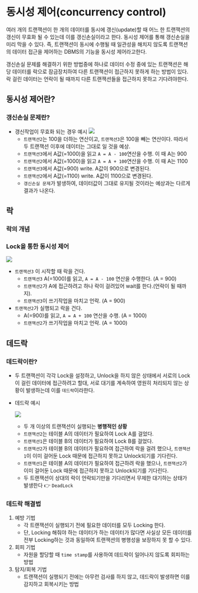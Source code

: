 # 동시성 제어(concurrency control)

여러 개의 트랜잭션이 한 개의 데이터를 동시에 갱신(update)할 때 어느 한 트랜잭션의 갱신이 무효화 될 수 있는데 이를 갱신손실이라고 한다. 동시성 제어를 통해 갱신손실을 미리 막을 수 있다. 즉, 트랜잭션이 동시에 수행될 때 일관성을 해치지 않도록 트랜잭션의 데이터 접근을 제어하는 DBMS의 기능을 동시성 제어라고한다. 

갱신손실 문제를 해결하기 위한 방법중에 하나로 데이터 수정 중에 있는 트랜잭션은 해당 데이터를 락으로 잠금장치하여 다른 트랜잭션이 접근하지 못하게 하는 방법이 있다. 락 걸린 데이터는 언락이 될 때까지 다른 트랜잭션들을 접근하지 못하고 기다려야한다. 

## 동시성 제어란?


### 갱신손실 문제란?

- 갱신작업이 무효화 되는 경우 예시
![](https://velog.velcdn.com/images/balparang/post/15a8e59e-9283-45ae-840c-e32c292a2be8/image.png)
  - `트랜잭션2`는 100을 더하는 연산이고, `트랜잭션3`은 100을 빼는 연산이다. 따라서 두 트랜잭션 이후에 데이터는 그대로 일 것을 예상.
  - `트랜잭션3`에서 A값(=1000)을 읽고 `A = A - 100`연산을 수행. 이 때 A는 900
  - `트랜잭션2`에서 A값(=1000)을 읽고 `A = A + 100`연산을 수행. 이 때 A는 1100
  - `트랜잭션3`에서 A값(=900) write. A값이 900으로 변경된다.
  - `트랜잭션2`에서 A값(=1100) write. A값이 1100으로 변경된다.
  - `갱신손실 문제`가 발생하여, 데이터값이 그대로 유지될 것이라는 예상과는 다르게 결과가 나온다.

## 락

### 락의 개념

### Lock을 통한 동시성 제어

![](https://velog.velcdn.com/images/balparang/post/3a357798-275c-4359-a68a-eff48ecfce48/image.png)

- `트랜잭션3` 이 시작할 때 락을 건다.
  - `트랜잭션3` A(=1000)를 읽고, `A = A - 100` 연산을 수행한다. (A = 900)
  - `트랜잭션2`가 A에 접근하려고 하나 락이 걸려있어 wait를 한다.(언락이 될 때까지). 
  - `트랜잭션3`이 쓰기작업을 마치고 언락. (A = 900)
- `트랜잭션2`가 실행되고 락을 건다.
  - A(=900)를 읽고, `A = A + 100` 연산을 수행. (A = 1000)
  - `트랜잭션2`가 쓰기작업을 마치고 언락. (A = 1000)

## 데드락 

### 데드락이란?

- 두 트랜잭션이 각각 Lock을 설정하고, Unlock을 하지 않은 상태에서 서로의 Lock이 걸린 데이터에 접근하려고 할대, 서로 대기를 계속하여 영원히 처리되지 않는 상황이 발생하는데 이를 `데드락`이라한다.

- 데드락 예시

  ![](https://velog.velcdn.com/images/balparang/post/860f8b27-4298-42c7-9a8f-10c89cd2ba9a/image.png)

  - 두 개 이상의 트랜잭션이 실행되는 **병행적인 상황**
  - `트랜잭션2`는 테이블 A의 데이터가 필요하여 Lock A를 걸었다.
  - `트랜잭션1`은 테이블 B의 데이터가 필요하여 Lock B를 걸었다.
  - `트랜잭션2`가 테이블 B의 데이터가 필요하여 접근하여 락을 걸려 했으나, `트랜잭션1`이 이미 걸어둔 Lock 때문에 접근하지 못하고 Unlock되기를 기다린다.
  - `트랜잭션1`은 테이블 A의 데이터가 필요하여 접근하려 락을 했으나, `트랜잭션2`가 이미 걸어둔 Lock 때문에 접근하지 못하고 Unlock되기를 기다린다. 
  - 두 트랜잭션이 상대의 락이 언락되기만을 기다리면서 무제한 대기하는 상태가 발생한다 👉 `DeadLock` 

### 데드락 해결법

1. 예방 기법
   - 각 트랜잭션이 실행되기 전에 필요한 데이터를 모두 Locking 한다. 
   - 단, Locking 해줘야 하는 데이터가 하는 데이터가 많다면 사실상 모든 데이터를 전부 Locking하는 것과 동일하여 트랜잭션의 병행성을 보장하지 못 할 수 있다.
2. 회피 기법
   - 자원을 할당할 때 `time stamp`를 사용하여 데드락이 일어나지 않도록 회피하는 방법
3. 탐지/회복 기법
   - 트랜잭션이 실행되기 전에는 아무런 검사를 하지 않고, 데드락이 발생하면 이를 감지하고 회복시키는 방법